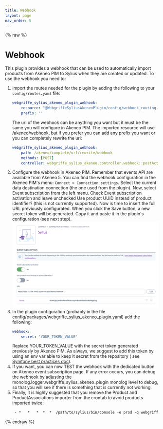 ```yaml
---
title: Webhook
layout: page
nav_order: 5
---
```


{% raw %}

# Webhook

This plugin provides a webhook that can be used to automatically import products from Akeneo PIM to Sylius when they are
created or updated.
To use the webhook you need to:

1. Import the routes needed for the plugin by adding the following to your `config/routes.yaml` file:
    ```yaml
    webgriffe_sylius_akeneo_plugin_webhook:
        resource: "@WebgriffeSyliusAkeneoPlugin/config/webhook_routing.yaml"
        prefix: ''
    ```
   The url of the webhook can be anything you want but it must be the same you will configure in Akeneo PIM. The
   imported resource will use /akeneo/webhook, but if you prefer you can add any prefix you want or you can completely
   rewrite the url:
    ```yaml
    webgriffe_sylius_akeneo_plugin_webhook:
        path: /akeneo/complete/url/rewrite/webhook
        methods: [POST]
        controller: webgriffe_sylius_akeneo.controller.webhook::postAction
    ```
2. Configure the webhook in Akeneo PIM. Remember that events API are available from Akeneo 5. You can find the webhook
   configuration in the Akeneo PIM's
   menu: `Connect > Connection settings`. Select the current data destination connection (the one used from the plugin).
   Now, select Event subscription from the left menu.
   Check Event subscription activation and leave unchecked Use product UUID instead of product identifier? (this is not
   currently supported). Now is time to insert the full URL previously configurated.
   When you click the Save button, a new secret token will be generated. Copy it and paste it in the plugin's
   configuration (see next step).
   ![akeneo-event-subscrition.png](images%2Fakeneo-event-subscrition.png)
3. In the plugin configuration (probably in the file config/packages/webgriffe_sylius_akeneo_plugin.yaml) add the
   following:
    ```yaml
    webhook:
        secret: 'YOUR_TOKEN_VALUE'
    ```
   Replace YOUR_TOKEN_VALUE with the secret token generated previously by Akeneo PIM. As always, we suggest to add this
   token by using an env variable to keep it secret from the repository (
   see [Symfony best practices doc](https://symfony.com/doc/current/best_practices.html#configuration)).
4. If you want, you can now TEST the webhook with the dedicated button on Akeneo event subscription page. If any error
   occurs, you can debug the webhook by adjusting the monolog.logger.webgriffe_sylius_akeneo_plugin monolog level to
   debug, so that you will see if there is something that is currently not working.
5. Finally, it is highly suggested that you remove the Product and ProductAssociations importer from the crontab to
   avoid products imported twice:
   ```diff
    - *   *   *  *  *  /path/to/sylius/bin/console -e prod -q webgriffe:akeneo:import --since-file=/path/to/sylius/var/storage/akeneo-import-sincefile.txt --importer="Product" --importer="ProductAssociations"
    ```

{% endraw %}
 
